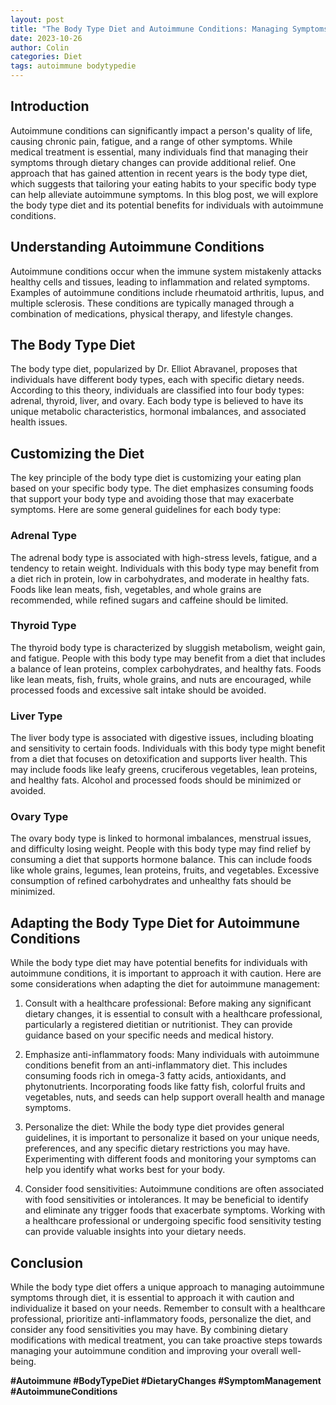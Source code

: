 ```yaml
---
layout: post
title: "The Body Type Diet and Autoimmune Conditions: Managing Symptoms through Diet"
date: 2023-10-26
author: Colin
categories: Diet
tags: autoimmune bodytypedie
---
```


## Introduction

Autoimmune conditions can significantly impact a person's quality of life, causing chronic pain, fatigue, and a range of other symptoms. While medical treatment is essential, many individuals find that managing their symptoms through dietary changes can provide additional relief. One approach that has gained attention in recent years is the body type diet, which suggests that tailoring your eating habits to your specific body type can help alleviate autoimmune symptoms. In this blog post, we will explore the body type diet and its potential benefits for individuals with autoimmune conditions.

## Understanding Autoimmune Conditions

Autoimmune conditions occur when the immune system mistakenly attacks healthy cells and tissues, leading to inflammation and related symptoms. Examples of autoimmune conditions include rheumatoid arthritis, lupus, and multiple sclerosis. These conditions are typically managed through a combination of medications, physical therapy, and lifestyle changes.

## The Body Type Diet

The body type diet, popularized by Dr. Elliot Abravanel, proposes that individuals have different body types, each with specific dietary needs. According to this theory, individuals are classified into four body types: adrenal, thyroid, liver, and ovary. Each body type is believed to have its unique metabolic characteristics, hormonal imbalances, and associated health issues.

## Customizing the Diet

The key principle of the body type diet is customizing your eating plan based on your specific body type. The diet emphasizes consuming foods that support your body type and avoiding those that may exacerbate symptoms. Here are some general guidelines for each body type:

### Adrenal Type

The adrenal body type is associated with high-stress levels, fatigue, and a tendency to retain weight. Individuals with this body type may benefit from a diet rich in protein, low in carbohydrates, and moderate in healthy fats. Foods like lean meats, fish, vegetables, and whole grains are recommended, while refined sugars and caffeine should be limited.

### Thyroid Type

The thyroid body type is characterized by sluggish metabolism, weight gain, and fatigue. People with this body type may benefit from a diet that includes a balance of lean proteins, complex carbohydrates, and healthy fats. Foods like lean meats, fish, fruits, whole grains, and nuts are encouraged, while processed foods and excessive salt intake should be avoided.

### Liver Type

The liver body type is associated with digestive issues, including bloating and sensitivity to certain foods. Individuals with this body type might benefit from a diet that focuses on detoxification and supports liver health. This may include foods like leafy greens, cruciferous vegetables, lean proteins, and healthy fats. Alcohol and processed foods should be minimized or avoided.

### Ovary Type

The ovary body type is linked to hormonal imbalances, menstrual issues, and difficulty losing weight. People with this body type may find relief by consuming a diet that supports hormone balance. This can include foods like whole grains, legumes, lean proteins, fruits, and vegetables. Excessive consumption of refined carbohydrates and unhealthy fats should be minimized.

## Adapting the Body Type Diet for Autoimmune Conditions

While the body type diet may have potential benefits for individuals with autoimmune conditions, it is important to approach it with caution. Here are some considerations when adapting the diet for autoimmune management:

1. Consult with a healthcare professional: Before making any significant dietary changes, it is essential to consult with a healthcare professional, particularly a registered dietitian or nutritionist. They can provide guidance based on your specific needs and medical history.

2. Emphasize anti-inflammatory foods: Many individuals with autoimmune conditions benefit from an anti-inflammatory diet. This includes consuming foods rich in omega-3 fatty acids, antioxidants, and phytonutrients. Incorporating foods like fatty fish, colorful fruits and vegetables, nuts, and seeds can help support overall health and manage symptoms.

3. Personalize the diet: While the body type diet provides general guidelines, it is important to personalize it based on your unique needs, preferences, and any specific dietary restrictions you may have. Experimenting with different foods and monitoring your symptoms can help you identify what works best for your body.

4. Consider food sensitivities: Autoimmune conditions are often associated with food sensitivities or intolerances. It may be beneficial to identify and eliminate any trigger foods that exacerbate symptoms. Working with a healthcare professional or undergoing specific food sensitivity testing can provide valuable insights into your dietary needs.

## Conclusion

While the body type diet offers a unique approach to managing autoimmune symptoms through diet, it is essential to approach it with caution and individualize it based on your needs. Remember to consult with a healthcare professional, prioritize anti-inflammatory foods, personalize the diet, and consider any food sensitivities you may have. By combining dietary modifications with medical treatment, you can take proactive steps towards managing your autoimmune condition and improving your overall well-being.

**#Autoimmune #BodyTypeDiet #DietaryChanges #SymptomManagement #AutoimmuneConditions**